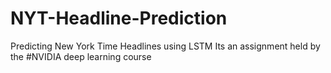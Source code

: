 # NYT-Headline-Prediction
Predicting New York Time Headlines using LSTM
Its an assignment held by the #NVIDIA deep learning course

